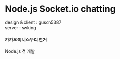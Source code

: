 # Node.js Socket.io chatting

design & client : gusdn5387  
server : swking

#### 카카오톡 비스무리 한거
Node.js 첫 개발
